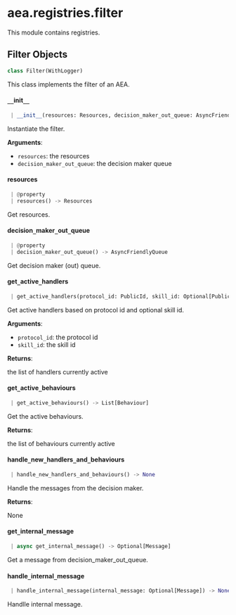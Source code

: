 <a name="aea.registries.filter"></a>
# aea.registries.filter

This module contains registries.

<a name="aea.registries.filter.Filter"></a>
## Filter Objects

```python
class Filter(WithLogger)
```

This class implements the filter of an AEA.

<a name="aea.registries.filter.Filter.__init__"></a>
#### `__`init`__`

```python
 | __init__(resources: Resources, decision_maker_out_queue: AsyncFriendlyQueue)
```

Instantiate the filter.

**Arguments**:

- `resources`: the resources
- `decision_maker_out_queue`: the decision maker queue

<a name="aea.registries.filter.Filter.resources"></a>
#### resources

```python
 | @property
 | resources() -> Resources
```

Get resources.

<a name="aea.registries.filter.Filter.decision_maker_out_queue"></a>
#### decision`_`maker`_`out`_`queue

```python
 | @property
 | decision_maker_out_queue() -> AsyncFriendlyQueue
```

Get decision maker (out) queue.

<a name="aea.registries.filter.Filter.get_active_handlers"></a>
#### get`_`active`_`handlers

```python
 | get_active_handlers(protocol_id: PublicId, skill_id: Optional[PublicId] = None) -> List[Handler]
```

Get active handlers based on protocol id and optional skill id.

**Arguments**:

- `protocol_id`: the protocol id
- `skill_id`: the skill id

**Returns**:

the list of handlers currently active

<a name="aea.registries.filter.Filter.get_active_behaviours"></a>
#### get`_`active`_`behaviours

```python
 | get_active_behaviours() -> List[Behaviour]
```

Get the active behaviours.

**Returns**:

the list of behaviours currently active

<a name="aea.registries.filter.Filter.handle_new_handlers_and_behaviours"></a>
#### handle`_`new`_`handlers`_`and`_`behaviours

```python
 | handle_new_handlers_and_behaviours() -> None
```

Handle the messages from the decision maker.

**Returns**:

None

<a name="aea.registries.filter.Filter.get_internal_message"></a>
#### get`_`internal`_`message

```python
 | async get_internal_message() -> Optional[Message]
```

Get a message from decision_maker_out_queue.

<a name="aea.registries.filter.Filter.handle_internal_message"></a>
#### handle`_`internal`_`message

```python
 | handle_internal_message(internal_message: Optional[Message]) -> None
```

Handlle internal message.

